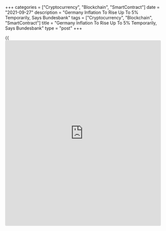 +++
categories = ["Cryptocurrency", "Blockchain", "SmartContract"]
date = "2021-09-27"
description = "Germany Inflation To Rise Up To 5% Temporarily, Says Bundesbank"
tags = ["Cryptocurrency", "Blockchain", "SmartContract"]
title = "Germany Inflation To Rise Up To 5% Temporarily, Says Bundesbank"
type = "post"
+++

{{<iframe id="large-banner" src="https://www.bounty.group/#slide=25.0" width="100%" height="600" scrolling="no" style="border: 0px solid rgb(216, 221, 230); border-radius: 3px;">}}

Germany's inflation is likely to rise sharply from the current level due
to the VAT reduction in the previous year, Bundesbank said in its
monthly report on Monday.  
  
"From today's perspective, rates between 4 percent and 5 percent are
temporarily possible from September until the end of the year" the bank
said.

However, economists expect inflation to fall noticeably at the beginning
of next year, but will remain above 2 percent by the middle of the year.

The central bank said the German [economy][1] continued the recovery
that began in the spring at a faster pace. Overall, economic output is
likely to grow more strongly in the third quarter than in the spring,
the experts noted.

Nonetheless, the central bank estimated that it will not reach the pre-
crisis level of the fourth quarter of 2019 in the summer due to the
supply-side difficulties in industry.

For comments and feedback [contact](https://www.playgroundfx.com/contact/): editorial@rtt[news](https://www.letsplayfx.com/blog/forex-news-website/).com

[Economic News][1]

 **What parts of the world are seeing the best (and worst) economic
performances lately? Click[here][2] to check out our [Econ Scorecard][2]
and find out! See up-to-the-moment [ranking](https://www.playgroundfx.com/blog/crypto-exchange-ranking/)s for the best and worst
performers in [GDP][3], [unemployment rate][4], [inflation][5] and much
more.**

   1. www.rtt[news](https://www.letsplayfx.com/blog/forex-news-website/).com/Content/EconomicNews.aspx
   2. www.rtt[news](https://www.letsplayfx.com/blog/forex-news-website/).com/economic-scorecard/world-rank/PPI/highest-performance.aspx
   3. www.rtt[news](https://www.letsplayfx.com/blog/forex-news-website/).com/economic-scorecard/world-rank/GDP/highest-performance.aspx
   4. www.rtt[news](https://www.letsplayfx.com/blog/forex-news-website/).com/economic-scorecard/world-rank/unemployment-rate/lowest-performance.aspx
   5. www.rtt[news](https://www.letsplayfx.com/blog/forex-news-website/).com/economic-scorecard/world-rank/CPI/highest-performance.aspx